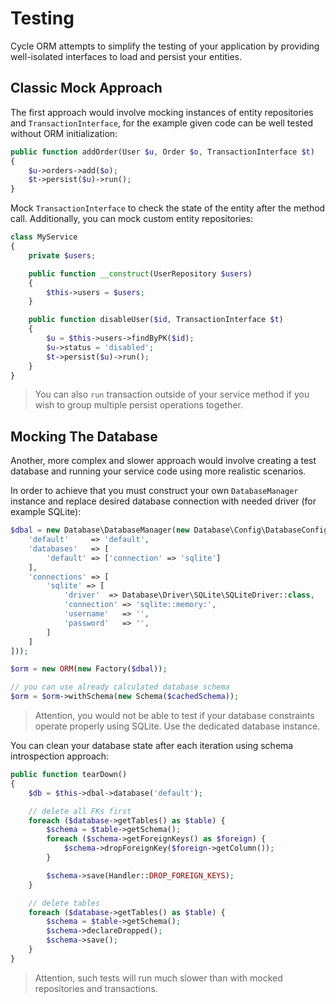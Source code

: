 # Testing
Cycle ORM attempts to simplify the testing of your application by providing well-isolated interfaces to load and persist your entities.

## Classic Mock Approach
The first approach would involve mocking instances of entity repositories and `TransactionInterface`, for the example given code can be well tested without ORM initialization:

```php
public function addOrder(User $u, Order $o, TransactionInterface $t)
{
    $u->orders->add($o);
    $t->persist($u)->run();
}
```

Mock `TransactionInterface` to check the state of the entity after the method call. Additionally, you can mock custom entity repositories:

```php
class MyService
{
    private $users;

    public function __construct(UserRepository $users)
    {
        $this->users = $users;
    }

    public function disableUser($id, TransactionInterface $t)
    {
        $u = $this->users->findByPK($id);
        $u->status = 'disabled';
        $t->persist($u)->run();
    }
}
```

> You can also `run` transaction outside of your service method if you wish to group multiple persist operations together.

## Mocking The Database
Another, more complex and slower approach would involve creating a test database and running your service code using more realistic scenarios.

In order to achieve that you must construct your own `DatabaseManager` instance and replace desired database connection with needed
driver (for example SQLite):

```php
$dbal = new Database\DatabaseManager(new Database\Config\DatabaseConfig([
    'default'     => 'default',
    'databases'   => [
        'default' => ['connection' => 'sqlite']
    ],
    'connections' => [
        'sqlite' => [
            'driver'  => Database\Driver\SQLite\SQLiteDriver::class,
            'connection' => 'sqlite::memory:',
            'username'   => '',
            'password'   => '',
        ]
    ]
]));

$orm = new ORM(new Factory($dbal));

// you can use already calculated database schema
$orm = $orm->withSchema(new Schema($cachedSchema));
```

> Attention, you would not be able to test if your database constraints operate properly using SQLite. Use the dedicated database instance.

You can clean your database state after each iteration using schema introspection approach:

```php
public function tearDown()
{
    $db = $this->dbal->database('default');

    // delete all FKs first
    foreach ($database->getTables() as $table) {
        $schema = $table->getSchema();
        foreach ($schema->getForeignKeys() as $foreign) {
            $schema->dropForeignKey($foreign->getColumn());
        }

        $schema->save(Handler::DROP_FOREIGN_KEYS);
    }

    // delete tables
    foreach ($database->getTables() as $table) {
        $schema = $table->getSchema();
        $schema->declareDropped();
        $schema->save();
    }
}
```

> Attention, such tests will run much slower than with mocked repositories and transactions.
